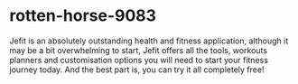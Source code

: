 # rotten-horse-9083
Jefit is an absolutely outstanding health and fitness application, although it may be a bit overwhelming to start, Jefit offers all the tools, workouts planners and customisation options you will need to start your fitness journey today. And the best part is, you can try it all completely free!
